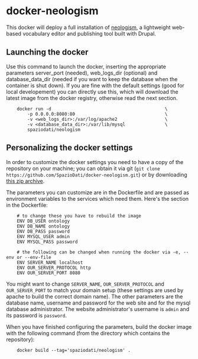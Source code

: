 docker-neologism
================

This docker will deploy a full installation of [neologism](https://www.drupal.org/project/neologism), a lightweight web-based vocabulary editor and publishing tool built with Drupal. 

## Launching the docker
Use this command to launch the docker, inserting the appropriate parameters server_port (needed), web_logs_dir (optional) and database_data_dir (needed if you want to keep the database when the container is shut down). If you are fine with the default settings (good for local developement) you can directly use this, which will download the latest image from the docker registry, otherwise read the next section.
```
    docker run -d                                           \
        -p 0.0.0.0:8080:80                                  \
        -v <web_logs_dir>:/var/log/apache2                  \
        -v <database_data_dir>:/var/lib/mysql               \
        spaziodati/neologism
```

## Personalizing the docker settings
In order to customize the docker settings you need to have a copy of the repository on your machine; you can obtain it via git (`git clone https://github.com/SpazioDati/docker-neologism.git`) or by downloading [this zip archive](https://github.com/SpazioDati/docker-neologism/archive/master.zip).

The parameters you can customize are in the Dockerfile and are passed as environment variables to the services which need them. Here's the section in the Dockerfile:
```
    # to change these you have to rebuild the image
    ENV DB_USER ontology
    ENV DB_NAME ontology
    ENV DB_PASS password
    ENV MYSQL_USER admin
    ENV MYSQL_PASS password

    # the following can be changed when running the docker via -e, --env or --env-file
    ENV SERVER_NAME localhost
    ENV OUR_SERVER_PROTOCOL http
    ENV OUR_SERVER_PORT 8080
```

You might want to change `SERVER_NAME`, `OUR_SERVER_PROTOCOL` and `OUR_SERVER_PORT` to match your domain setup (these settings are used by apache to build the correct domain name). The other parameters are the database name, username and password for the web site and for the mysql database administrator. The website administrator's username is `admin` and its password is `password`.

When you have finished configuring the parameters, build the docker image with the following command (from the directory which contains the repository):

```
    docker build --tag='spaziodati/neologism' .
```
